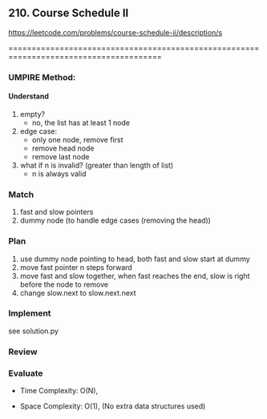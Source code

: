 ## 210. Course Schedule II
<https://leetcode.com/problems/course-schedule-ii/description/s>


=======================================================================================<br>

### UMPIRE Method:
#### Understand


1. empty?
    * no, the list has at least 1 node
2. edge case:
    * only one node, remove first
    * remove head node
    * remove last node
3. what if n is invalid? (greater than length of list)
    * n is always valid



### Match

1. fast and slow pointers
2. dummy node (to handle edge cases (removing the head))


### Plan
1. use dummy node pointing to head, both fast and slow start at dummy
2. move fast pointer n steps forward
3. move fast and slow together, when fast reaches the end, slow is right before the node to remove
4. change slow.next to slow.next.next

### Implement

see solution.py

### Review

### Evaluate




- Time Complexity: O(N), 
    
- Space Complexity: O(1), (No extra data structures used)
    